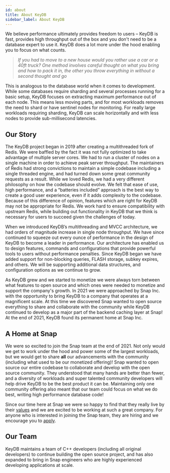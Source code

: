 ```yaml
---
id: about
title: About KeyDB
sidebar_label: About KeyDB
---
```


We believe performance ultimately provides freedom to users  – KeyDB is fast, provides high throughput out of the box and you don't need to be a database expert to use it. KeyDB does a lot more under the hood enabling you to focus on what counts.

> *If you had to move to a new house would you rather use a car or a 40ft truck? One method involves careful thought on what you bring and how to pack it in, the other you throw everything in without a second thought and go*

This is analogous to the database world when it comes to development. While some databases require sharding and several processes running for a basic setup, KeyDB focuses on extracting maximum performance out of each node. This means less moving parts, and for most workloads removes the need to shard or have sentinel nodes for monitoring. For really large workloads requiring sharding, KeyDB can scale horizontally and with less nodes to provide sub-millisecond latencies.

## Our Story

The KeyDB project began in 2019 after creating a multithreaded fork of Redis. We were baffled by the fact it was not fully optimized to take advantage of multiple server cores. We had to run a cluster of nodes on a single machine in order to achieve peak server throughput. The maintainers of Redis had strong convictions to maintain a simple codebase including a single threaded engine, and had turned down some great community requests as a result. While we loved Redis, we had a very different philosophy on how the codebase should evolve. We felt that ease of use, high performance, and a “batteries included” approach is the best way to create a good user experience, even if it adds complexity to the codebase. Because of this difference of opinion, features which are right for KeyDB may not be appropriate for Redis. We work hard to ensure compatibility with upstream Redis, while building out functionality in KeyDB that we think is necessary for users to succeed given the challenges of today.

When we introduced KeyDB’s multithreading and MVCC architecture, we had orders of magnitude increase in single node throughput. We have since continued to squeeze out every ounce of performance in the design of KeyDB to become a leader in performance. Our architecture has enabled us to design features, commands and configurations that provide powerful tools to users without performance penalties. Since KeyDB began we have added support for non-blocking queries, FLASH storage, subkey expires, and others. We will be supporting additional data structures, and configuration options as we continue to grow.

As KeyDB grew and we started to monetize we were always torn between what features to open source and which ones were needed to monetize and support the company's growth. In 2021 we were approached by Snap Inc. with the opportunity to bring KeyDB to a company that operates at a magnificent scale. At this time we discovered Snap wanted to open source everything to share and collaborate with the community while KeyDB continued to develop as a major part of the backend caching layer at Snap! At the end of 2021, KeyDB found its permanent home at Snap Inc.

## A Home at Snap

We were so excited to join the Snap team at the end of 2021. Not only would we get to work under the hood and power some of the largest workloads, but we would get to share **all** our advancements with the community (including what used to be our monetized offering)! Snap wanted to open source our entire codebase to collaborate and develop with the open source community. They understood that many hands are better than fewer, and a diversity of workloads and super talented community developers will help drive KeyDB to be the best product it can be. Maintaining only one community offering also meant that our team could focus on what we do best, writing high performance database code! 

Since our time here at Snap we were so happy to find that they really live by their [values](https://eng.snap.com/values) and we are excited to be working at such a great company. For anyone who is interested in joining the Snap team, they are hiring and we encourage you to [apply](https://careers.snap.com/?lang=en-US&utm_source=post&utm_medium=cta&utm_campaign=snap+eng).


## Our Team

KeyDB maintains a team of C++ developers (including all original developers) to continue building the open source project, and has also expanded to bring in Snap engineers who are highly experienced developing applications at scale. 


